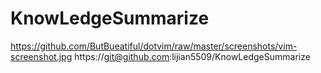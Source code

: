 # KnowLedgeSummarize
https://github.com/ButBueatiful/dotvim/raw/master/screenshots/vim-screenshot.jpg
https://git@github.com:lijian5509/KnowLedgeSummarize
